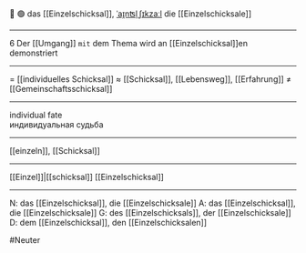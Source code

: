 🧍 🟢 das [[Einzelschicksal]], [ˈaɪ̯nʦl̩ˌʃɪkzaːl](https://youglish.com/pronounce/Einzelschicksal/german)
die [[Einzelschicksale]]

---
6 Der [[Umgang]] `mit` dem Thema wird an [[Einzelschicksal]]en demonstriert

---
= [[individuelles Schicksal]]
≈ [[Schicksal]], [[Lebensweg]], [[Erfahrung]]
≠ [[Gemeinschaftsschicksal]]

---
individual fate  
индивидуальная судьба

---
[[einzeln]], [[Schicksal]]

---
[[Einzel]]|[[schicksal]]
[[Einzelschicksal]]


---
N: das [[Einzelschicksal]], die [[Einzelschicksale]]
A: das [[Einzelschicksal]], die [[Einzelschicksale]]
G: des [[Einzelschicksals]], der [[Einzelschicksale]]
D: dem [[Einzelschicksal]], den [[Einzelschicksalen]]

#Neuter 